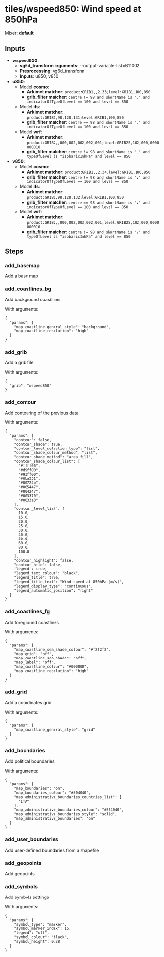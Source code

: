 # tiles/wspeed850: Wind speed at 850hPa

Mixer: **default**

## Inputs

* **wspeed850**:
    * **vg6d_transform arguments**: --output-variable-list=B11002
    * **Preprocessing**: vg6d_transform
    * **Inputs**: u850, v850
* **u850**:
    * Model **cosmo**:
        * **Arkimet matcher**: `product:GRIB1,,2,33;level:GRIB1,100,850`
        * **grib_filter matcher**: `centre != 98 and shortName is "u" and indicatorOfTypeOfLevel == 100 and level == 850`
    * Model **ifs**:
        * **Arkimet matcher**: `product:GRIB1,98,128,131;level:GRIB1,100,850`
        * **grib_filter matcher**: `centre == 98 and shortName is "u" and indicatorOfTypeOfLevel == 100 and level == 850`
    * Model **wrf**:
        * **Arkimet matcher**: `product:GRIB2,,000,002,002,002,001;level:GRIB2S,102,000,0000000010`
        * **grib_filter matcher**: `centre != 98 and shortName is "u" and typeOfLevel is "isobaricInhPa" and level == 850`
* **v850**:
    * Model **cosmo**:
        * **Arkimet matcher**: `product:GRIB1,,2,34;level:GRIB1,100,850`
        * **grib_filter matcher**: `centre != 98 and shortName is "v" and indicatorOfTypeOfLevel == 100 and level == 850`
    * Model **ifs**:
        * **Arkimet matcher**: `product:GRIB1,98,128,132;level:GRIB1,100,850`
        * **grib_filter matcher**: `centre == 98 and shortName is "v" and indicatorOfTypeOfLevel == 100 and level == 850`
    * Model **wrf**:
        * **Arkimet matcher**: `product:GRIB2,,000,002,003,002,001;level:GRIB2S,102,000,0000000010`
        * **grib_filter matcher**: `centre != 98 and shortName is "v" and typeOfLevel is "isobaricInhPa" and level == 850`

## Steps

### add_basemap

Add a base map


### add_coastlines_bg

Add background coastlines

With arguments:
```
{
  "params": {
    "map_coastline_general_style": "background",
    "map_coastline_resolution": "high"
  }
}
```

### add_grib

Add a grib file

With arguments:
```
{
  "grib": "wspeed850"
}
```

### add_contour

Add contouring of the previous data

With arguments:
```
{
  "params": {
    "contour": false,
    "contour_shade": true,
    "contour_level_selection_type": "list",
    "contour_shade_colour_method": "list",
    "contour_shade_method": "area_fill",
    "contour_shade_colour_list": [
      "#ffff66",
      "#d9ff00",
      "#93ff00",
      "#6ba531",
      "#00724b",
      "#005447",
      "#004247",
      "#003370",
      "#0033a3"
    ],
    "contour_level_list": [
      10.0,
      15.0,
      20.0,
      25.0,
      30.0,
      40.0,
      50.0,
      60.0,
      80.0,
      100.0
    ],
    "contour_highlight": false,
    "contour_hilo": false,
    "legend": true,
    "legend_text_colour": "black",
    "legend_title": true,
    "legend_title_text": "Wind speed at 850hPa [m/s]",
    "legend_display_type": "continuous",
    "legend_automatic_position": "right"
  }
}
```

### add_coastlines_fg

Add foreground coastlines

With arguments:
```
{
  "params": {
    "map_coastline_sea_shade_colour": "#f2f2f2",
    "map_grid": "off",
    "map_coastline_sea_shade": "off",
    "map_label": "off",
    "map_coastline_colour": "#000000",
    "map_coastline_resolution": "high"
  }
}
```

### add_grid

Add a coordinates grid

With arguments:
```
{
  "params": {
    "map_coastline_general_style": "grid"
  }
}
```

### add_boundaries

Add political boundaries

With arguments:
```
{
  "params": {
    "map_boundaries": "on",
    "map_boundaries_colour": "#504040",
    "map_administrative_boundaries_countries_list": [
      "ITA"
    ],
    "map_administrative_boundaries_colour": "#504040",
    "map_administrative_boundaries_style": "solid",
    "map_administrative_boundaries": "on"
  }
}
```

### add_user_boundaries

Add user-defined boundaries from a shapefile


### add_geopoints

Add geopoints


### add_symbols

Add symbols settings

With arguments:
```
{
  "params": {
    "symbol_type": "marker",
    "symbol_marker_index": 15,
    "legend": "off",
    "symbol_colour": "black",
    "symbol_height": 0.28
  }
}
```

